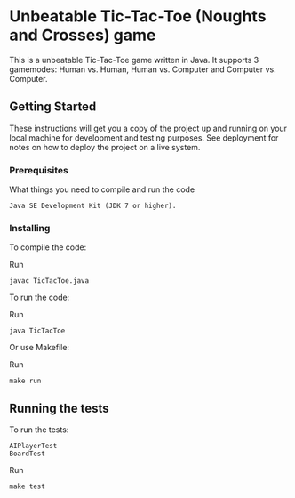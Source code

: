 # Unbeatable Tic-Tac-Toe (Noughts and Crosses) game

This is a unbeatable Tic-Tac-Toe game written in Java. It supports 3 gamemodes: Human vs. Human, Human vs. Computer and Computer vs. Computer.

## Getting Started

These instructions will get you a copy of the project up and running on your local machine for development and testing purposes. See deployment for notes on how to deploy the project on a live system.

### Prerequisites

What things you need to compile and run the code

```
Java SE Development Kit (JDK 7 or higher).
```

### Installing

To compile the code:

Run

```
javac TicTacToe.java
```

To run the code:

Run

```
java TicTacToe
```

Or use Makefile:

Run

```
make run
```

## Running the tests

To run the tests:

```
AIPlayerTest
BoardTest
```

Run

```
make test
```



